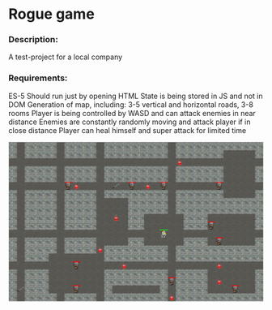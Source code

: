 # Rogue game
### Description:
A test-project for a local company

### Requirements:
ES-5
Should run just by opening HTML
State is being stored in JS and not in DOM
Generation of map, including: 3-5 vertical and horizontal roads, 3-8 rooms
Player is being controlled by WASD and can attack enemies in near distance
Enemies are constantly randomly moving and attack player if in close distance
Player can heal himself and super attack for limited time 

![preview](preview.png)